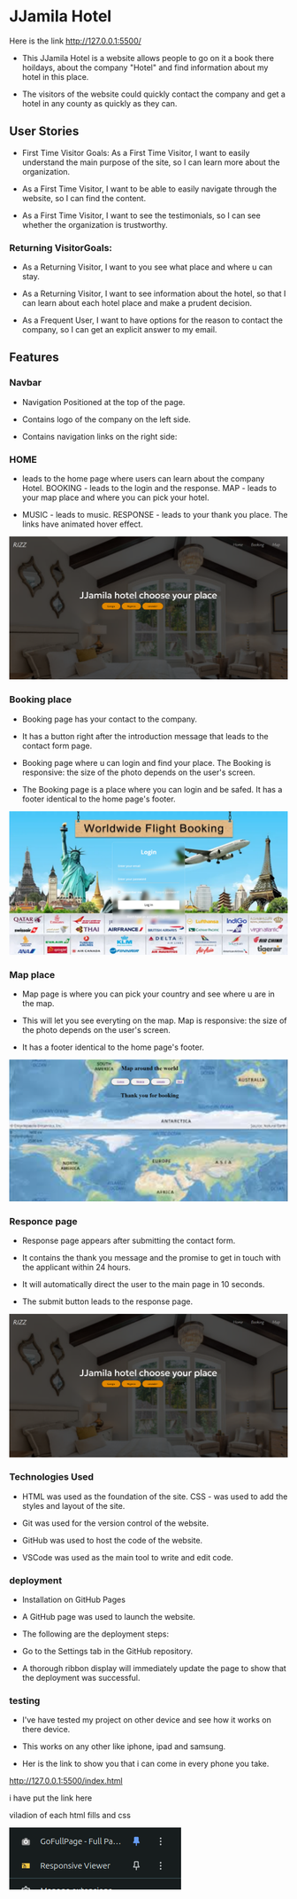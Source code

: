 # JJamila Hotel

Here is the link http://127.0.0.1:5500/ 

- This JJamila Hotel is a website allows people to go on it a book there hoildays, about the company "Hotel" and find information about my hotel in this place. 

- The visitors of the website could quickly contact the company and get a hotel in any county as quickly as they can.

## User Stories
 - First Time Visitor Goals: As a First Time Visitor, I want to easily understand the main purpose of the site, so I can learn more about the organization. 
 
 - As a First Time Visitor, I want to be able to easily navigate through the website, so I can find the content. 
 
 - As a First Time Visitor, I want to see the testimonials, so I can see whether the organization is trustworthy.

### Returning VisitorGoals:

- As a Returning Visitor, I want to you see what place and where u can stay. 

- As a Returning Visitor, I want to see information about the hotel, so that I can learn about each hotel place and make a prudent decision. 


- As a Frequent User, I want to have options for the reason to contact the company, so I can get an explicit answer to my email.

## Features
### Navbar
- Navigation Positioned at the top of the page.

- Contains logo of the company on the left side.

- Contains navigation links on the right side:

### HOME
 - leads to the home page where users can learn about the company Hotel. BOOKING - leads to the login and the response. MAP - leads to your map place and where you can pick your hotel.

-  MUSIC - leads to music. RESPONSE - leads to your thank you place. The links have animated hover effect. 
 
![some text](/docs/image/home%20page%20.png)

### Booking place
- Booking page has your contact to the company. 

- It has a button right after the introduction message that leads to the contact form page. 

- Booking page where u can login and find your place. The Booking is responsive: the size of the photo depends on the user's screen. 

- The Booking page is a place where you can login and be safed. It has a footer identical to the home page's footer. 

![some text](/docs/image/booking%20page.png)


### Map place
- Map page is where you can pick your country and see where u are in the map.

- This will let you see everyting on the map. Map is responsive: the size of the photo depends on the user's screen. 

- It has a footer identical to the home page's footer.

![some text](/docs/image/map%20.png) 

### Responce page
- Response page appears after submitting the contact form.

-  It contains the thank you message and the promise to get in touch with the applicant within 24 hours.

- It will automatically direct the user to the main page in 10 seconds. 

- The submit button leads to the response page.​

![some text](/docs/image/home%20page%20.png)

### Technologies Used
- HTML was used as the foundation of the site. CSS - was used to add the styles and layout of the site. 

- Git was used for the version control of the website.

- GitHub was used to host the code of the website. 

- VSCode was used as the main tool to write and edit code.

### deployment 

- Installation on GitHub Pages

- A GitHub page was used to launch the website. 

- The following are the deployment steps:

- Go to the Settings tab in the GitHub repository.

- A thorough ribbon display will immediately update the page to show that the deployment was successful.

### testing 
- I've have tested my project on other device and see how it works on there device. 

- This works on any other like iphone, ipad and samsung. 

- Her is the link to show you that i can come in every phone you take.

http://127.0.0.1:5500/index.html 

i have put the link here 



viladion of each html fills and css

![alt text](/docs/image/image.png)


